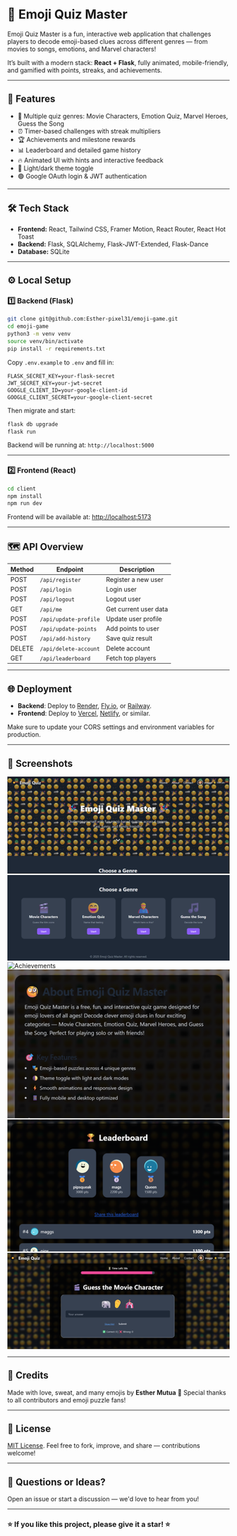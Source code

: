 # 🎉 Emoji Quiz Master

Emoji Quiz Master is a fun, interactive web application that challenges players to decode emoji-based clues across different genres — from movies to songs, emotions, and Marvel characters!

It’s built with a modern stack: **React + Flask**, fully animated, mobile-friendly, and gamified with points, streaks, and achievements.

---

## 🚀 Features

* 🧩 Multiple quiz genres: Movie Characters, Emotion Quiz, Marvel Heroes, Guess the Song
* ⏰ Timer-based challenges with streak multipliers
* 🏆 Achievements and milestone rewards
* 📊 Leaderboard and detailed game history
* 🔥 Animated UI with hints and interactive feedback
* 🌙 Light/dark theme toggle
* 🟢 Google OAuth login & JWT authentication

---

## 🛠️ Tech Stack

* **Frontend:** React, Tailwind CSS, Framer Motion, React Router, React Hot Toast
* **Backend:** Flask, SQLAlchemy, Flask-JWT-Extended, Flask-Dance
* **Database:** SQLite

---

## ⚙️ Local Setup

### 1️⃣ Backend (Flask)

```bash
git clone git@github.com:Esther-pixel31/emoji-game.git
cd emoji-game
python3 -m venv venv
source venv/bin/activate
pip install -r requirements.txt
```

Copy `.env.example` to `.env` and fill in:

```
FLASK_SECRET_KEY=your-flask-secret
JWT_SECRET_KEY=your-jwt-secret
GOOGLE_CLIENT_ID=your-google-client-id
GOOGLE_CLIENT_SECRET=your-google-client-secret
```

Then migrate and start:

```bash
flask db upgrade
flask run
```

Backend will be running at: `http://localhost:5000`

---

### 2️⃣ Frontend (React)

```bash
cd client 
npm install
npm run dev
```

Frontend will be available at: [http://localhost:5173](http://localhost:5173)

---

## 🗺️ API Overview

| Method | Endpoint              | Description           |
| ------ | --------------------- | --------------------- |
| POST   | `/api/register`       | Register a new user   |
| POST   | `/api/login`          | Login user            |
| POST   | `/api/logout`         | Logout user           |
| GET    | `/api/me`             | Get current user data |
| POST   | `/api/update-profile` | Update user profile   |
| POST   | `/api/update-points`  | Add points to user    |
| POST   | `/api/add-history`    | Save quiz result      |
| DELETE | `/api/delete-account` | Delete account        |
| GET    | `/api/leaderboard`    | Fetch top players     |

---

## 🌐 Deployment

* **Backend**: Deploy to [Render](https://render.com), [Fly.io](https://fly.io), or [Railway](https://railway.app).
* **Frontend**: Deploy to [Vercel](https://vercel.com), [Netlify](https://www.netlify.com), or similar.

Make sure to update your CORS settings and environment variables for production.

---

## 📸 Screenshots

![Home](https://raw.githubusercontent.com/Esther-pixel31/emoji-game/main/client/src/assets/home.png)
![Home2](https://raw.githubusercontent.com/Esther-pixel31/emoji-game/main/client/src/assets/home2.png)
![Achievements](https://raw.githubusercontent.com/Esther-pixel31/emoji-game/main/client/src/assets/achievement.png)
![About](https://raw.githubusercontent.com/Esther-pixel31/emoji-game/main/client/src/assets/about.png)
![Leaderboard](https://raw.githubusercontent.com/Esther-pixel31/emoji-game/main/client/src/assets/leaderboard.png)
![GenreCard](https://raw.githubusercontent.com/Esther-pixel31/emoji-game/main/client/src/assets/genrecard.png)


---

## 🙏 Credits

Made with love, sweat, and many emojis by **Esther Mutua** 💖
Special thanks to all contributors and emoji puzzle fans!

---

## 📄 License

[MIT License](LICENSE).
Feel free to fork, improve, and share — contributions welcome!

---

## 💬 Questions or Ideas?

Open an issue or start a discussion — we'd love to hear from you!

---

### ⭐️ If you like this project, please give it a star! ⭐️
